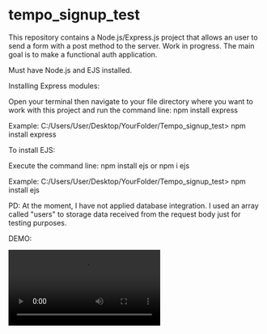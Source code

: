 # tempo_signup_test
This repository contains a Node.js/Express.js project that allows an user to send a form with a post method to the server. Work in progress. The main goal is to make a functional auth application. 

Must have Node.js and EJS installed.

Installing Express modules:

Open your terminal then navigate to your file directory where you want to work with this project and run the command line: npm install express

Example: C:/Users/User/Desktop/YourFolder/Tempo_signup_test> npm install express


To install EJS:

Execute the command line: npm install ejs or npm i ejs

Example: C:/Users/User/Desktop/YourFolder/Tempo_signup_test> npm install ejs


PD:
At the moment, I have not applied database integration. I used an array called "users" to storage data received from the request body just for testing purposes.



DEMO:

![alt text](imgs-vids/start_up.mp4)

